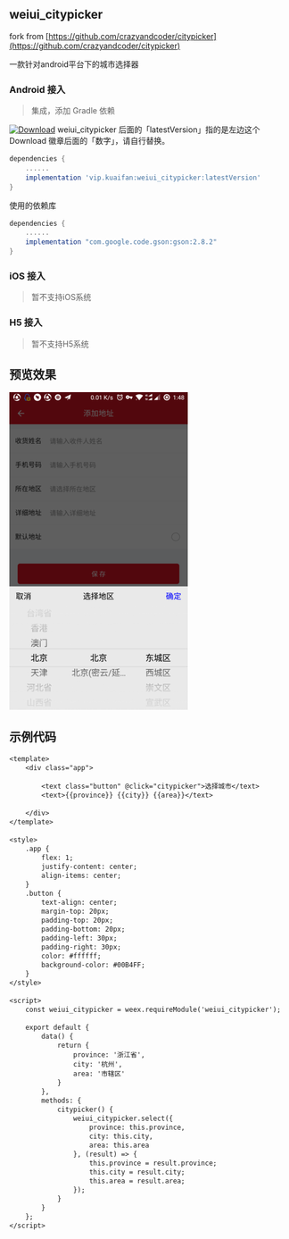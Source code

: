 ## weiui_citypicker

fork from [https://github.com/crazyandcoder/citypicker](https://github.com/crazyandcoder/citypicker)

一款针对android平台下的城市选择器

### Android 接入

> 集成，添加 Gradle 依赖

[![Download](https://api.bintray.com/packages/kuaifan/maven/weiui_citypicker/images/download.svg)](https://bintray.com/kuaifan/maven/weiui_citypicker/_latestVersion) weiui_citypicker 后面的「latestVersion」指的是左边这个 Download 徽章后面的「数字」，请自行替换。

```groovy
dependencies {
    ......
    implementation 'vip.kuaifan:weiui_citypicker:latestVersion'
}
```

使用的依赖库

```groovy
dependencies {
    ......
    implementation "com.google.code.gson:gson:2.8.2"
}
```

### iOS 接入
> 暂不支持iOS系统

### H5 接入
> 暂不支持H5系统

## 预览效果

![](media/ezgif-4-82378e086c.png)

## 示例代码

```vue
<template>
    <div class="app">

        <text class="button" @click="citypicker">选择城市</text>
        <text>{{province}} {{city}} {{area}}</text>

    </div>
</template>

<style>
    .app {
        flex: 1;
        justify-content: center;
        align-items: center;
    }
    .button {
        text-align: center;
        margin-top: 20px;
        padding-top: 20px;
        padding-bottom: 20px;
        padding-left: 30px;
        padding-right: 30px;
        color: #ffffff;
        background-color: #00B4FF;
    }
</style>

<script>
    const weiui_citypicker = weex.requireModule('weiui_citypicker');

    export default {
        data() {
            return {
                province: '浙江省',
                city: '杭州',
                area: '市辖区'
            }
        },
        methods: {
            citypicker() {
                weiui_citypicker.select({
                    province: this.province,
                    city: this.city,
                    area: this.area
                }, (result) => {
                    this.province = result.province;
                    this.city = result.city;
                    this.area = result.area;
                });
            }
        }
    };
</script>
```

